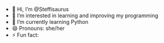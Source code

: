 - 👋 Hi, I’m @Steffisaurus
- 👀 I’m interested in learning and improving my programming
- 🌱 I’m currently learning Python
- 😄 Pronouns: she/her
- ⚡ Fun fact: 

<!---
Steffisaurus/Steffisaurus is a ✨ special ✨ repository because its `README.md` (this file) appears on your GitHub profile.
You can click the Preview link to take a look at your changes.
--->
